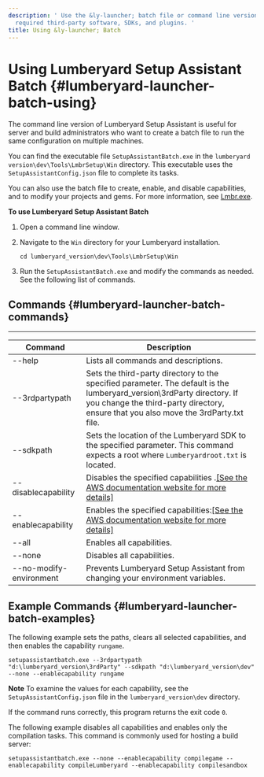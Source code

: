 ```yaml
---
description: ' Use the &ly-launcher; batch file or command line version to install
  required third-party software, SDKs, and plugins. '
title: Using &ly-launcher; Batch
---
```

# Using Lumberyard Setup Assistant Batch {#lumberyard-launcher-batch-using}

The command line version of Lumberyard Setup Assistant is useful for server and build administrators who want to create a batch file to run the same configuration on multiple machines\.

You can find the executable file `SetupAssistantBatch.exe` in the `lumberyard version\dev\Tools\LmbrSetup\Win` directory\. This executable uses the `SetupAssistantConfig.json` file to complete its tasks\.

You can also use the batch file to create, enable, and disable capabilities, and to modify your projects and gems\. For more information, see [Lmbr\.exe](/docs/userguide/lmbr-exe.md)\.

**To use Lumberyard Setup Assistant Batch**

1. Open a command line window\.

1. Navigate to the `Win` directory for your Lumberyard installation\.

   ```
   cd lumberyard_version\dev\Tools\LmbrSetup\Win
   ```

1. Run the `SetupAssistantBatch.exe` and modify the commands as needed\. See the following list of commands\.

## Commands {#lumberyard-launcher-batch-commands}




****

| Command | Description |
| --- | --- |
| \-\-help | Lists all commands and descriptions\. |
| \-\-3rdpartypath | Sets the third\-party directory to the specified parameter\. The default is the lumberyard\_version\\3rdParty directory\. If you change the third\-party directory, ensure that you also move the 3rdParty\.txt file\. |
| \-\-sdkpath | Sets the location of the Lumberyard SDK to the specified parameter\. This command expects a root where `Lumberyardroot.txt` is located\.  |
| \-\-disablecapability | Disables the specified capabilities \.[\[See the AWS documentation website for more details\]](/docs/userguide/lumberyard-launcher-batch-using) |
| \-\-enablecapability | Enables the specified capabilities:[\[See the AWS documentation website for more details\]](/docs/userguide/lumberyard-launcher-batch-using) |
| \-\-all | Enables all capabilities\. |
| \-\-none | Disables all capabilities\. |
| \-\-no\-modify\-environment | Prevents Lumberyard Setup Assistant from changing your environment variables\. |

## Example Commands {#lumberyard-launcher-batch-examples}

The following example sets the paths, clears all selected capabilities, and then enables the capability `rungame`\.

```
setupassistantbatch.exe --3rdpartypath "d:\lumberyard_version\3rdParty" --sdkpath "d:\lumberyard_version\dev" --none --enablecapability rungame
```

**Note**
To examine the values for each capability, see the `SetupAssistantConfig.json` file in the `lumberyard_version\dev` directory\.

If the command runs correctly, this program returns the exit code `0`\.

The following example disables all capabilities and enables only the compilation tasks\. This command is commonly used for hosting a build server:

```
setupassistantbatch.exe --none --enablecapability compilegame --enablecapability compileLumberyard --enablecapability compilesandbox
```